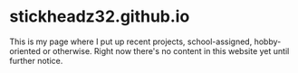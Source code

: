 # stickheadz32.github.io
This is my page where I put up recent projects, school-assigned, hobby-oriented or otherwise. Right now there's no content in this website yet until further notice.
